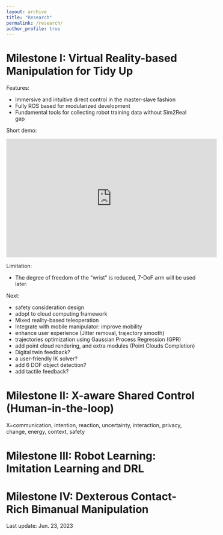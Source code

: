 ```yaml
---
layout: archive
title: "Research"
permalink: /research/
author_profile: true
---
```


# Milestone I: Virtual Reality-based Manipulation for Tidy Up

Features:

- Immersive and intuitive direct control in the master-slave fashion
- Fully ROS based for modularized development
- Fundamental tools for collecting robot training data without Sim2Real gap

Short demo:

<iframe width="560" height="315" src="https://www.youtube.com/embed/36P0c6hg3ZQ" title="YouTube video player" frameborder="0" allow="accelerometer; autoplay; clipboard-write; encrypted-media; gyroscope; picture-in-picture; web-share" allowfullscreen></iframe>

Limitation:

- The degree of freedom of the "wrist" is reduced, 7-DoF arm will be used later.


Next:
- safety consideration design
- adopt to cloud computing framework
- Mixed reality-based teleoperation
- Integrate with mobile manipulator: improve mobility
- enhance user experience (Jitter removal, trajectory smooth)
- trajectories optimization using Gaussian Process Regression (GPR)
- add point cloud rendering, and extra modules (Point Clouds Completion)
- Digital twin feedback?
- a user-friendly IK solver?
- add 6 DOF object detection?
- add tactile feedback?


# Milestone II: X-aware Shared Control (Human-in-the-loop)

X=communication, intention, reaction, uncertainty, interaction, privacy, change, energy, context, safety

# Milestone III: Robot Learning: Imitation Learning and DRL

# Milestone IV: Dexterous Contact-Rich Bimanual Manipulation




Last update: Jun. 23, 2023
